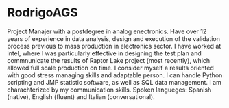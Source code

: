 # RodrigoAGS
Project Manajer with a postdegree in analog enectronics. Have over 12 years of experience in data analysis, design and execution of the validation process previous to mass production in electronics sector.
I have worked at intel, where I was particularly effective in designing the test plan and commnunicate the results of Raptor Lake project (most recently), which allowed full scale production on time.
I consider myself a results oriented with good stress managing skills and adaptable person. I can handle Python scripting and JMP statistic software, as well as SQL data management. I am charachterized by my communication skills. Spoken langueges: Spanish (native), English (fluent) and Italian (conversational).

